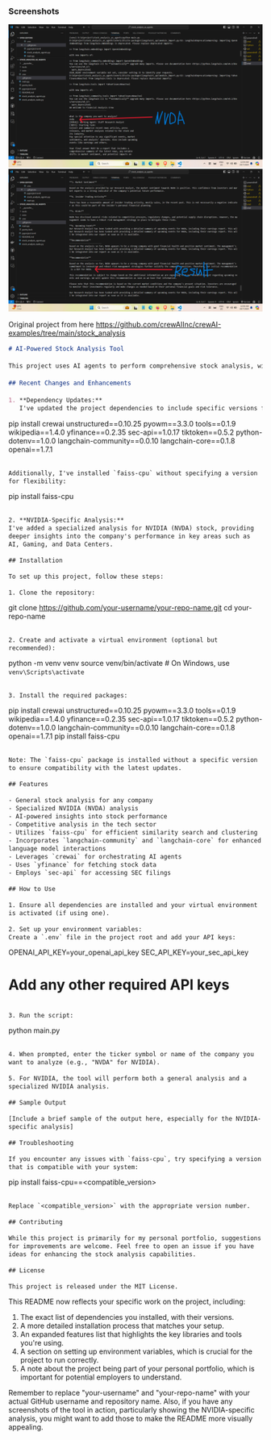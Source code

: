 ### Screenshots

![NVIDIA Analysis Input](screenshots/nvdasearch.png)
![NVIDIA Analysis Output](screenshots/Result.png)

Original project from here https://github.com/crewAIInc/crewAI-examples/tree/main/stock_analysis

```markdown
# AI-Powered Stock Analysis Tool

This project uses AI agents to perform comprehensive stock analysis, with a special focus on NVIDIA (NVDA). It leverages the CrewAI framework to orchestrate autonomous AI agents for efficient stock analysis.

## Recent Changes and Enhancements

1. **Dependency Updates:**
   I've updated the project dependencies to include specific versions for better compatibility and reproducibility. The key packages installed are:

   ```
   pip install crewai unstructured==0.10.25 pyowm==3.3.0 tools==0.1.9 wikipedia==1.4.0 yfinance==0.2.35 sec-api==1.0.17 tiktoken==0.5.2 python-dotenv==1.0.0 langchain-community==0.0.10 langchain-core==0.1.8 openai==1.7.1
   ```

   Additionally, I've installed `faiss-cpu` without specifying a version for flexibility:
   ```
   pip install faiss-cpu
   ```

2. **NVIDIA-Specific Analysis:**
   I've added a specialized analysis for NVIDIA (NVDA) stock, providing deeper insights into the company's performance in key areas such as AI, Gaming, and Data Centers.

## Installation

To set up this project, follow these steps:

1. Clone the repository:
   ```
   git clone https://github.com/your-username/your-repo-name.git
   cd your-repo-name
   ```

2. Create and activate a virtual environment (optional but recommended):
   ```
   python -m venv venv
   source venv/bin/activate  # On Windows, use `venv\Scripts\activate`
   ```

3. Install the required packages:
   ```
   pip install crewai unstructured==0.10.25 pyowm==3.3.0 tools==0.1.9 wikipedia==1.4.0 yfinance==0.2.35 sec-api==1.0.17 tiktoken==0.5.2 python-dotenv==1.0.0 langchain-community==0.0.10 langchain-core==0.1.8 openai==1.7.1
   pip install faiss-cpu
   ```

   Note: The `faiss-cpu` package is installed without a specific version to ensure compatibility with the latest updates.

## Features

- General stock analysis for any company
- Specialized NVIDIA (NVDA) analysis
- AI-powered insights into stock performance
- Competitive analysis in the tech sector
- Utilizes `faiss-cpu` for efficient similarity search and clustering
- Incorporates `langchain-community` and `langchain-core` for enhanced language model interactions
- Leverages `crewai` for orchestrating AI agents
- Uses `yfinance` for fetching stock data
- Employs `sec-api` for accessing SEC filings

## How to Use

1. Ensure all dependencies are installed and your virtual environment is activated (if using one).

2. Set up your environment variables:
   Create a `.env` file in the project root and add your API keys:
   ```
   OPENAI_API_KEY=your_openai_api_key
   SEC_API_KEY=your_sec_api_key
   # Add any other required API keys
   ```

3. Run the script:
   ```
   python main.py
   ```

4. When prompted, enter the ticker symbol or name of the company you want to analyze (e.g., "NVDA" for NVIDIA).

5. For NVIDIA, the tool will perform both a general analysis and a specialized NVIDIA analysis.

## Sample Output

[Include a brief sample of the output here, especially for the NVIDIA-specific analysis]

## Troubleshooting

If you encounter any issues with `faiss-cpu`, try specifying a version that is compatible with your system:
```
pip install faiss-cpu==<compatible_version>
```

Replace `<compatible_version>` with the appropriate version number.

## Contributing

While this project is primarily for my personal portfolio, suggestions for improvements are welcome. Feel free to open an issue if you have ideas for enhancing the stock analysis capabilities.

## License

This project is released under the MIT License.

```

This README now reflects your specific work on the project, including:

1. The exact list of dependencies you installed, with their versions.
2. A more detailed installation process that matches your setup.
3. An expanded features list that highlights the key libraries and tools you're using.
4. A section on setting up environment variables, which is crucial for the project to run correctly.
5. A note about the project being part of your personal portfolio, which is important for potential employers to understand.

Remember to replace "your-username" and "your-repo-name" with your actual GitHub username and repository name. Also, if you have any screenshots of the tool in action, particularly showing the NVIDIA-specific analysis, you might want to add those to make the README more visually appealing.